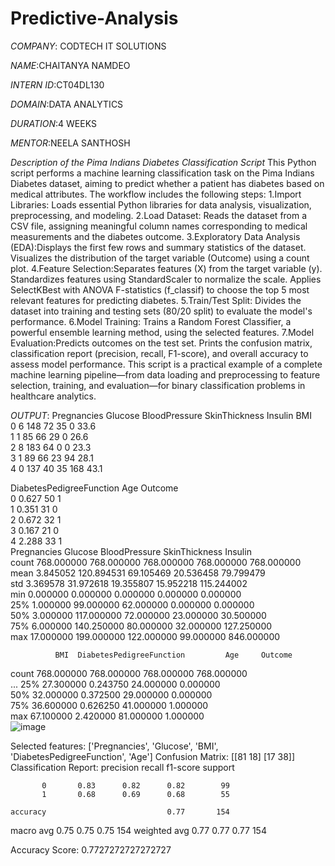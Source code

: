 # Predictive-Analysis
*COMPANY*: CODTECH IT SOLUTIONS

*NAME*:CHAITANYA NAMDEO

*INTERN ID*:CT04DL130

*DOMAIN*:DATA ANALYTICS

*DURATION*:4 WEEKS

*MENTOR*:NEELA SANTHOSH 

*Description of the Pima Indians Diabetes Classification Script*
This Python script performs a machine learning classification task on the Pima Indians Diabetes dataset, aiming to predict whether a patient has diabetes based on medical attributes. The workflow includes the following steps:
1.Import Libraries: Loads essential Python libraries for data analysis, visualization, preprocessing, and modeling.
2.Load Dataset: Reads the dataset from a CSV file, assigning meaningful column names corresponding to medical measurements and the diabetes outcome.
3.Exploratory Data Analysis (EDA):Displays the first few rows and summary statistics of the dataset.
Visualizes the distribution of the target variable (Outcome) using a count plot.
4.Feature Selection:Separates features (X) from the target variable (y).
Standardizes features using StandardScaler to normalize the scale.
Applies SelectKBest with ANOVA F-statistics (f_classif) to choose the top 5 most relevant features for predicting diabetes.
5.Train/Test Split: Divides the dataset into training and testing sets (80/20 split) to evaluate the model's performance.
6.Model Training: Trains a Random Forest Classifier, a powerful ensemble learning method, using the selected features.
7.Model Evaluation:Predicts outcomes on the test set.
Prints the confusion matrix, classification report (precision, recall, F1-score), and overall accuracy to assess model performance.
This script is a practical example of a complete machine learning pipeline—from data loading and preprocessing to feature selection, training, and evaluation—for binary classification problems in healthcare analytics.

*OUTPUT*:
   Pregnancies  Glucose  BloodPressure  SkinThickness  Insulin   BMI  \
0            6      148             72             35        0  33.6   
1            1       85             66             29        0  26.6   
2            8      183             64              0        0  23.3   
3            1       89             66             23       94  28.1   
4            0      137             40             35      168  43.1   

   DiabetesPedigreeFunction  Age  Outcome  
0                     0.627   50        1  
1                     0.351   31        0  
2                     0.672   32        1  
3                     0.167   21        0  
4                     2.288   33        1  
       Pregnancies     Glucose  BloodPressure  SkinThickness     Insulin  \
count   768.000000  768.000000     768.000000     768.000000  768.000000   
mean      3.845052  120.894531      69.105469      20.536458   79.799479   
std       3.369578   31.972618      19.355807      15.952218  115.244002   
min       0.000000    0.000000       0.000000       0.000000    0.000000   
25%       1.000000   99.000000      62.000000       0.000000    0.000000   
50%       3.000000  117.000000      72.000000      23.000000   30.500000   
75%       6.000000  140.250000      80.000000      32.000000  127.250000   
max      17.000000  199.000000     122.000000      99.000000  846.000000   

              BMI  DiabetesPedigreeFunction         Age     Outcome  
count  768.000000                768.000000  768.000000  768.000000  
...
25%     27.300000                  0.243750   24.000000    0.000000  
50%     32.000000                  0.372500   29.000000    0.000000  
75%     36.600000                  0.626250   41.000000    1.000000  
max     67.100000                  2.420000   81.000000    1.000000  
![image](https://github.com/user-attachments/assets/0fb71464-39e1-401e-9050-1fc44b51ade2)

Selected features: ['Pregnancies', 'Glucose', 'BMI', 'DiabetesPedigreeFunction', 'Age']
Confusion Matrix:
 [[81 18]
 [17 38]]
Classification Report:
               precision    recall  f1-score   support

           0       0.83      0.82      0.82        99
           1       0.68      0.69      0.68        55

    accuracy                           0.77       154
   macro avg       0.75      0.75      0.75       154
weighted avg       0.77      0.77      0.77       154

Accuracy Score: 0.7727272727272727



